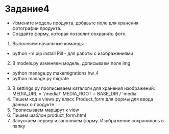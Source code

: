 # Задание4
- Измените модель продукта, добавьте поле для хранения фотографии продукта.
- Создайте форму, которая позволит сохранять фото.

1. Выполняем начальные команды
- python -m pip install Pill  - для работы c изображениями
2. В models.py изменяем модель, дописываем поле img 
- python manage.py makemigrations hw_4
- python manage.py migrate
3. В settings.py прописываем каталоги для хранения изображений:  
  MEDIA_URL = '/media/'
  MEDIA_ROOT = BASE_DIR / 'media'
4. Пишем код в views.py класс Product_form для  формы для ввода данных о продукте
5. Прописываем маршрут к view
6. Пишем шаблон product_form.html
7. Запускаем сервер и заполняем форму. Изображение сохранилось в папку 